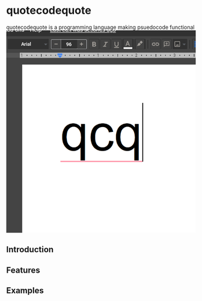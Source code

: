 # quotecodequote
quotecodequote is a programming language making psuedocode functional
![alt text](https://github.com/kmarinsh/quotecodequote/blob/main/qcqlogo.jpg?raw=true)

## Introduction

## Features

## Examples

